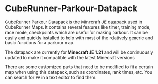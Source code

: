 # CubeRunner-Parkour-Datapack
CubeRunner Parkour Datapack is the Minecraft JE datapack used in CubeRunner Maps. It contains several features like timer, training mode, race mode, checkpoints which are useful for making parkour. It can be easily and quickly installed to help with most of the relatively generic and basic functions for a parkour map.

The datapack are currently for **Minecraft JE 1.21** and will be continuously updated to make it compatible with the latest Minecraft versions.

There are some customized parts that need to be modified to fit a certain map when using this datapack, such as coordinates, rank times, etc. You can search for `##` in a text editor to find them.
